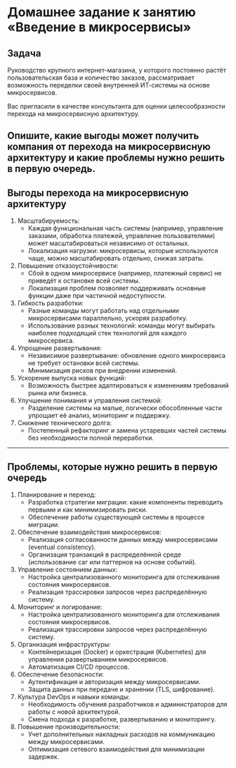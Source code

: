 # Домашнее задание к занятию «Введение в микросервисы»

## Задача

Руководство крупного интернет-магазина, у которого постоянно растёт пользовательская база и количество заказов, рассматривает возможность переделки своей внутренней   ИТ-системы на основе микросервисов. 

Вас пригласили в качестве консультанта для оценки целесообразности перехода на микросервисную архитектуру. 

Опишите, какие выгоды может получить компания от перехода на микросервисную архитектуру и какие проблемы нужно решить в первую очередь.
---
## Выгоды перехода на микросервисную архитектуру
 1. Масштабируемость:
    - Каждая функциональная часть системы (например, управление заказами, обработка платежей, управление пользователями) может масштабироваться независимо от остальных.
    - Локализация нагрузки: микросервисы, которые используются чаще, можно масштабировать отдельно, снижая затраты.
 2. Повышение отказоустойчивости:
    - Сбой в одном микросервисе (например, платежный сервис) не приведёт к остановке всей системы.
    - Локализация проблем позволяет поддерживать основные функции даже при частичной недоступности.
 3. Гибкость разработки:
    - Разные команды могут работать над отдельными микросервисами параллельно, ускоряя разработку.
    - Использование разных технологий: команды могут выбирать наиболее подходящий стек технологий для каждого микросервиса.
 4. Упрощение развертывания:
    - Независимое развертывание: обновление одного микросервиса не требует остановки всей системы.
    - Минимизация рисков при внедрении изменений.
 5. Ускорение выпуска новых функций:
    - Возможность быстрее адаптироваться к изменениям требований рынка или бизнеса.
 6. Улучшение понимания и управления системой:
    - Разделение системы на малые, логически обособленные части упрощает её анализ, мониторинг и поддержку.
 7. Снижение технического долга:
    - Постепенный рефакторинг и замена устаревших частей системы без необходимости полной переработки.
---
## Проблемы, которые нужно решить в первую очередь
  1. Планирование и переход:
     - Разработка стратегии миграции: какие компоненты переводить первыми и как минимизировать риски.
     - Обеспечение работы существующей системы в процессе миграции.
  2. Обеспечение взаимодействия микросервисов:
     - Реализация согласованности данных между микросервисами (eventual consistency).
     - Организация транзакций в распределённой среде (использование саг или паттернов на основе событий).
  3. Управление состоянием данных:
     - Настройка централизованного мониторинга для отслеживания состояния микросервисов.
     - Реализация трассировки запросов через распределённую систему.
  4. Мониторинг и логирование:
     - Настройка централизованного мониторинга для отслеживания состояния микросервисов.
     - Реализация трассировки запросов через распределённую систему.
  5. Организация инфраструктуры:
     - Контейнеризация (Docker) и оркестрация (Kubernetes) для управления развертыванием микросервисов.
     - Автоматизация CI/CD процессов.
  6. Обеспечение безопасности:
     - Аутентификация и авторизация между микросервисами.
     - Защита данных при передаче и хранении (TLS, шифрование).
  7. Культура DevOps и навыки команды:
     - Необходимость обучения разработчиков и администраторов для работы с новой архитектурой.
     - Смена подхода к разработке, развертыванию и мониторингу.
  8. Повышение производительности:
     - Учет дополнительных накладных расходов на коммуникацию между микросервисами.
     - Оптимизация сетевого взаимодействия для минимизации задержек.     
